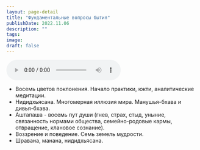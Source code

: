 ```yaml
---
layout: page-detail
title: "Фундаментальные вопросы бытия"
publishDate: 2022.11.06
description: ""
tags:
image:
draft: false
---
```


<audio title="2022.11.06 - Фундаментальные вопросы бытия.mp3" src="https://filer-api.advayta.org/v1.0/public/files/75839" controls=""></audio>

* Восемь цветов поклонения. Начало практики, юкти, аналитические медитации.
* Нидидхьясана. Многомерная иллюзия мира. Манушья-бхава и дивья-бхава.
* Аштапаша - восемь пут души (гнев, страх, стыд, уныние, связанность нормами общества, семейно-родовые кармы, отвращение, клановое сознание).
* Воззрение и поведение. Семь земель мудрости.
* Шравана, манана, нидидхьясана.

  
